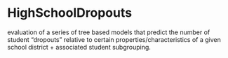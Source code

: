 # HighSchoolDropouts
evaluation of a series of tree based models that predict the number of student “dropouts” relative to certain properties/characteristics of a given school district + associated student subgrouping. 
